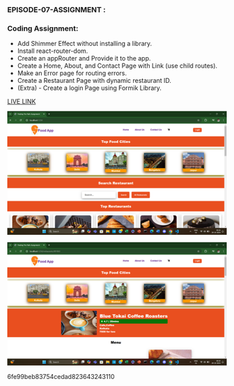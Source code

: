 ### EPISODE-07-ASSIGNMENT :

### Coding Assignment:

- Add Shimmer Effect without installing a library.
- Install react-router-dom.
- Create an appRouter and Provide it to the app.
- Create a Home, About, and Contact Page with Link (use child routes).
- Make an Error page for routing errors.
- Create a Restaurant Page with dynamic restaurant ID.
- (Extra) - Create a login Page using Formik Library.

[LIVE LINK](https://swiggyliveapikapil.netlify.app/)

![IMG](./1.png)

![IMG](./2.png)

6fe99beb83754cedad823643243110


